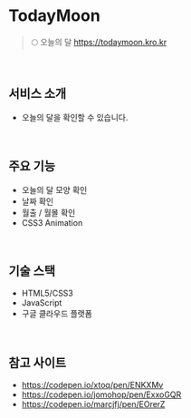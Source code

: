 # TodayMoon
> 🌕 오늘의 달
> https://todaymoon.kro.kr

<br />

## 서비스 소개
- 오늘의 달을 확인할 수 있습니다.

<br />

## 주요 기능
- 오늘의 달 모양 확인
- 날짜 확인
- 월출 / 월몰 확인
- CSS3 Animation

<br />

## 기술 스택
- HTML5/CSS3
- JavaScript
- 구글 클라우드 플랫폼

<br />

## 참고 사이트
- https://codepen.io/xtoq/pen/ENKXMv
- https://codepen.io/jomohop/pen/ExxoGQR
- https://codepen.io/marcjfj/pen/EOrerZ
